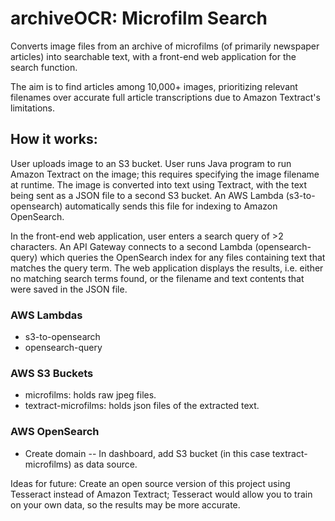 # archiveOCR: Microfilm Search
Converts image files from an archive of microfilms (of primarily newspaper articles) into searchable text, with a front-end web application for the search function.

The aim is to find articles among 10,000+ images, prioritizing relevant filenames over accurate full article transcriptions due to Amazon Textract's limitations.

## How it works:
User uploads image to an S3 bucket. User runs Java program to run Amazon Textract on the image; this requires specifying the image filename at runtime. The image is converted into text using Textract, with the text being sent as a JSON file to a second S3 bucket. An AWS Lambda (s3-to-opensearch) automatically sends this file for indexing to Amazon OpenSearch. 

In the front-end web application, user enters a search query of >2 characters. An API Gateway connects to a second Lambda (opensearch-query) which queries the OpenSearch index for any files containing text that matches the query term. The web application displays the results, i.e. either no matching search terms found, or the filename and text contents that were saved in the JSON file. 

### AWS Lambdas
- s3-to-opensearch
- opensearch-query

### AWS S3 Buckets
- microfilms: holds raw jpeg files.
- textract-microfilms: holds json files of the extracted text.

### AWS OpenSearch
- Create domain
-- In dashboard, add S3 bucket (in this case textract-microfilms) as data source.


Ideas for future:
Create an open source version of this project using Tesseract instead of Amazon Textract; Tesseract would allow you to train on your own data, so the results may be more accurate.
